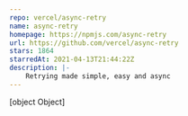 ```yaml
---
repo: vercel/async-retry
name: async-retry
homepage: https://npmjs.com/async-retry
url: https://github.com/vercel/async-retry
stars: 1864
starredAt: 2021-04-13T21:44:22Z
description: |-
    Retrying made simple, easy and async
---
```


[object Object]
